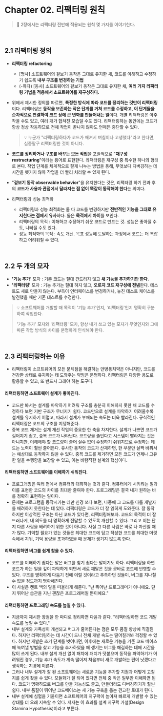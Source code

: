 # Chapter 02. 리팩터링 원칙

> 🌱 2장에서는 리팩터링 전반에 적용되는 원칙 몇 가지를 이야기한다.

<br />

## 2.1 리팩터링 정의

+ **리팩터링 refactoring**

  + [명사] 소프트웨어의 겉보기 동작은 그대로 유지한 채, 코드를 이해하고 수정하기 쉽도록 **내부 구조를 변경하는 기법**
  + (-하다) [동사] 소프트웨어의 겉보기 동작은 그대로 유지한 채, **여러 가지 리팩터링 기법을 적용해서 소프트웨어를 재구성하다.**

+ 위에서 제시한 정의를 따르면, **특정한 방식에 따라 코드를 정리하는 것만이 리팩터링**이다. 리팩터링은 **동작을 보존하는 작은 단계를 거쳐 코드를 수정하고, 이 단계들을 순차적으로 연결하여 코드 상에 큰 변화를 만들어내는 일**이다. 개별 리팩터링은 아주 작을 수도 있고, 여러 개가 합쳐진 모습일 수도 있다. 리팩터링하는 동안에는 코드가 항상 정상 작동하므로 전체 작업이 끝나지 않아도 언제든 중단할 수 있다.

  > 💡 누군가 "리팩터링하다가 코드가 깨져서 며칠이나 고생했다"라고 한다면, 십중팔구 리팩터링한 것이 아니다.

+ **코드를 정리하거나 구조를 바꾸는 모든 작업**을 포괄적으로 "**재구성 restructuring**"이라는 용어로 표현한다. 리팩터링은 재구성 중 특수한 하나의 형태로 본다. 작업 단계를 체계적으로 잘게 나누는 방법을 통해, 무엇보다 디버깅하는 데 시간을 뺏기지 않아 작업을 더 빨리 처리할 수 있게 된다.

+ "**겉보기 동작 observable behavior**"을 유지한다는 것은, 리팩터링 하기 전과 후의 **코드가 사용자 관점에서 달라지는 점 없이 똑같이 동작해야 한다**는 의미다.

+ 리팩터링과 성능 최적화

  + 리팩터링과 성능 최적화는 둘 다 코드를 변경하지만 **전반적인 기능을 그대로 유지한다는 점에서 유사**하다. 둘은 **목적에서 차이**를 보인다.
  + 리팩터링의 목적 : 이해하고 수정하기 쉬운 코드로 만드는 것. 성능은 좋아질 수도, 나빠질 수도 있다.
  + 성능 최적화의 목적 : 속도 개선. 목표 성능에 도달하는 과정에서 코드는 더 복잡하고 어려워질 수 있다.

<br />

## 2.2 두 개의 모자

+ **'기능 추가'** 모자 : 기존 코드는 절대 건드리지 않고 **새 기능을 추가하기만 한다.**
+ **'리팩터링'** 모자 : 기능 추가는 절대 하지 않고, **오로지 코드 재구성에 전념**한다. 테스트도 새로 만들지 않는다. 부득이 인터페이스를 변경하거나, 놓친 테스트 케이스를 발견했을 때만 기존 테스트를 수정한다.

> 💡 소프트웨어를 개발할 때 목적이 '기능 추가'인지, '리팩터링'인지 명확히 구분하여 작업한다. 
>
> '기능 추가' 모자와 '리팩터링' 모자, 항상 내가 쓰고 있는 모자가 무엇인지와 그에 따른 작업 방식의 차이를 분명하게 인식해야 한다.

<br />

## 2.3 리팩터링하는 이유

+ 리팩터링이 소프트웨어의 모든 문제점을 해결하는 만병통치약은 아니지만, 코드를 건강한 상태로 유지하는 데 도와주는 약임은 분명하다. 리팩터링은 다양한 용도로 활용할 수 있고, 또 반드시 그래야 하는 도구다.

#### 리팩터링하면 소프트웨어 설계가 좋아진다.

+ 코드만 봐서는 설계를 파악하기 어려워 구조를 충분히 이해하지 못한 채 코드를 수정하다 보면 기반 구조가 무너지기 쉽다. 코드만으로 설계를 파악하기 어려울수록 설계를 유지하기 어렵고, 따라서 설계가 부패되는 속도는 더욱 빨라진다. 규칙적인 리팩터링은 코드의 구조를 지탱해준다.
+ 중복 코드 제거는 설계 개선 작업의 중요한 한 축을 차지한다. 설계가 나쁘면 코드가 길어지기 쉽고, 중복 코드가 나타난다. 코드량을 줄인다고 시스템이 빨라지는 것은 아니지만, 이해해야 할 코드량이 줄어 실수 없이 수정하기 쉬워지므로 수정하는 데 드는 노력이 훨씬 줄어든다. 유사한 동작의 코드가 산재하면, 한 부분만 살짝 바꿔서는 예상대로 동작하지 않을 수 있다. 중복 코드를 제거하면 모든 코드가 언제나 고유한 일을 수행함을 보장할 수 있고, 이는 바람직한 설계의 핵심이다. 

#### 리팩터링하면 소프트웨어를 이해하기 쉬워진다.

+ 프로그래밍은 여러 면에서 컴퓨터와 대화하는 것과 같다. 컴퓨터에게 시키려는 일과 이를 표현한 코드의 차이를 최대한 줄여야 한다. 프로그래밍은 결국 내가 원하는 바를 정확히 표현하는 일이다.
+ 문제는 프로그램을 동작시키는 데만 신경 쓰다 보면, 나중에 그 코드를 다룰 개발자를 배려하지 못한다는 데 있다. 리팩터링은 코드가 더 잘 읽히게 도와준다. 잘 동작하지만 이상적인 구조는 아닌 코드가 있다면, 리팩터링해보자. 코드의 목적이 더 잘드러나게, 내 의도를 더 명확하게 전달할 수 있도록 개선할 수 있다. 그리고 이는 단지 다른 사람을 배려하기 위한 것이 아니다. 사실 그 다른 사람은 바로 나 자신일 때가 많다. 기억할 필요가 있는 것들은 최대한 코드에 담고 작성한 코드를 최대한 머릿 속에서 지워, 기억 용량을 초과하였을 때 문제가 생기지 않도록 한다.

#### 리팩터링하면 버그를 쉽게 찾을 수 있다.

+ 코드를 이해하기 쉽다는 말은 버그를 찾기 쉽다는 말이기도 하다. 리팩터링을 하면 코드가 하는 일을 깊이 파악하게 되면서 새로 깨달은 것을 곧바로 코드에 반영할 수 있다. 구조를 명확하게 다듬기 전에 이럴 것이라고 추측하던 것들이, 버그를 지나칠 수 없을 정도까지 명확해진다.
+ 이 사실은 켄트 백의 말을 떠올리게 해준다. "난 뛰어난 프로그래머가 아니에요. 단지 뛰어난 습관을 지닌 괜찮은 프로그래머일 뿐이에요."

#### 리팩터링하면 프로그래밍 속도를 높일 수 있다.

+ 지금까지 제시한 장점을 한 마디로 정리하면 다음과 같다. "리팩터링하면 코드 개발 속도를 높일 수 있다."
+ 내부 설계와 가독성이 개선되고 버그가 줄어든다는 점은 모두 품질 향상에 직결된다. 하지만 리팩터링하는 데 시간이 드니 전체 개발 속도는 떨어질까봐 걱정할 수 있다. 하지만 개발은 초기 단계를 벗어나면, 이후에는 새로운 기능을 기존 코드 베이스에 녹여낼 방법을 찾고 기능을 추가하였을 때 생기는 버그를 해결하는 데에 시간을 많이 쓰게 된다. 내부 설계 개선 없이 패치에 패치가 덧붙으며 동작을 파악하기가 어려워진 경우, 기능 추가 속도가 계속 떨어져 처음부터 새로 개발하는 편이 낫겠다고 생각하는 지경에 이른다. 
+ 그러나 내부 설계가 잘 된 소프트웨어는 새로운 기능을 추가할 지점과 어떻게 고칠지를 쉽게 찾을 수 있다. 모듈화가 잘 되어 있다면 전체 중 작은 일부만 이해하면 된다. 코드가 명확하므로 버그를 만들 가능성도 줄고, 만들더라도 디버깅하기가 훨씬 쉽다. 내부 품질이 뛰어난 코드베이스는 새 기능 구축을 돕는 견고한 토대가 된다.
+ 내부 설계에 심혈을 기울이면 소프트웨어의 지구력이 높아져 빠르게 개발할 수 있는 상태를 더 오래 지속할 수 있다. 저자는 이 효과를 설계 지구력 가설(Design Stamina Hypothesis)이라고 부른다.

<br />

